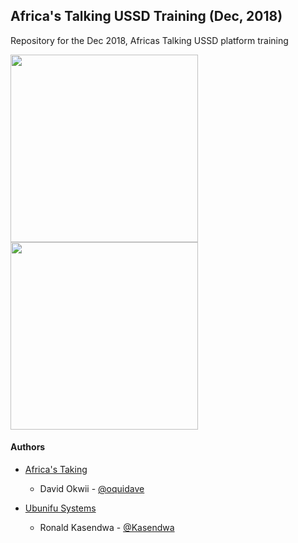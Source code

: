 ## Africa's Talking USSD Training (Dec, 2018)

Repository for the Dec 2018, Africas Talking USSD platform training

<p float="left">
  <img src="https://github.com/Kasendwa/africastalking-ussd-training/blob/master/docs/images/ios.jpg?raw=true" width="300" />
  <img src="https://github.com/Kasendwa/africastalking-ussd-training/blob/master/docs/images/android.jpg?raw=true" width="300" />
</p>

#### Authors

-   [Africa's Taking](https://africastalking.com)

    -   David Okwii - [@oquidave](https://github.com/oquidave)

-   [Ubunifu Systems](https://www.ubunifu.systems)

    -   Ronald Kasendwa - [@Kasendwa](https://github.com/kasendwa)
